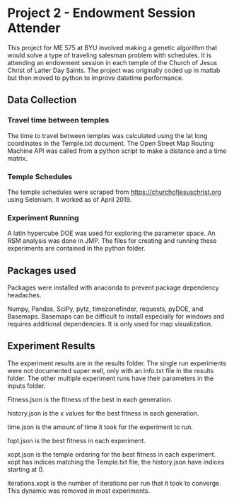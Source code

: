 # Project 2 - Endowment Session Attender

This project for ME 575 at BYU involved making a genetic algorithm that would solve a type of traveling salesman problem with schedules.
It is attending an endowment session in each temple of the Church of Jesus Christ of Latter Day Saints.
The project was originally coded up in matlab but then moved to python to improve datetime performance.

## Data Collection
### Travel time between temples
The time to travel between temples was calculated using the lat long coordinates in the Temple.txt document. The Open Street Map Routing Machine API was called from a python script to make a distance and a time matrix.

### Temple Schedules
The temple schedules were scraped from https://churchofjesuschrist.org using Selenium.
It worked as of April 2019.

### Experiment Running
A latin hypercube DOE was used for exploring the parameter space. An RSM analysis was done in JMP. The files for creating and running these experiments are contained in the python folder.

## Packages used 
Packages were installed with anaconda to prevent package dependency headaches.

Numpy, Pandas, SciPy, pytz, timezonefinder, requests, pyDOE, and Basemaps.
Basemaps can be difficult to install especially for windows and requires additional dependencies. It is only used for map visualization.

## Experiment Results
The experiment results are in the results folder. The single run experiments were not documented super well, only with an info.txt file in the results folder. 
The other multiple experiment runs have their parameters in the inputs folder.

Fitness.json is the fitness of the best in each generation.

history.json is the x values for the best fitness in each generation.

time.json is the amount of time it took for the experiment to run.

fopt.json is the best fitness in each experiment.

xopt.json is the temple ordering for the best fitness in each experiment.
xopt has indices matching the Temple.txt file, the history.json have indices starting at 0.

iterations.xopt is the number of iterations per run that it took to converge. This dynamic was removed in most experiments. 
